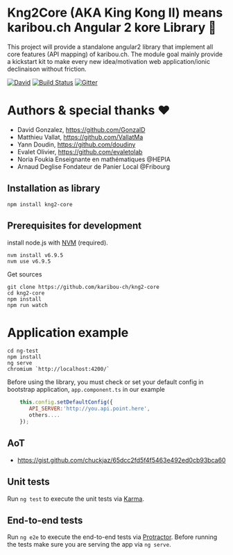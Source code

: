 # Kng2Core (AKA King Kong II) means karibou.ch Angular 2 kore Library :rocket:
This project will provide a standalone angular2 library that implement all core features (API mapping) of karibou.ch. 
The module goal mainly provide a kickstart kit to make every new idea/motivation web application/ionic declinaison without friction.

[![David](https://img.shields.io/david/karibou-ch/kng2-core.svg?style=flat)](https://david-dm.org/karibou-ch/kng2-core)
[![Build Status](https://travis-ci.org/karibou-ch/kng2-core.svg?branch=master)](https://travis-ci.org/karibou-ch/kng2-core)
[![Gitter](https://badges.gitter.im/karibou-ch/kng2-core.svg)](https://gitter.im/karibou-ch/kng2-core?utm_source=badge&utm_medium=badge&utm_campaign=pr-badge)

# Authors & special thanks :heart:

- David Gonzalez, https://github.com/GonzalD
- Matthieu Vallat, https://github.com/VallatMa 
- Yann Doudin, https://github.com/doudiny 
- Evalet Olivier, https://github.com/evaletolab
- Noria Foukia Enseignante en mathématiques @HEPIA 
- Arnaud Deglise Fondateur de Panier Local @Fribourg

## Installation as library
    npm install kng2-core

## Prerequisites for development 
install node.js with [NVM](https://github.com/creationix/nvm) (required). 

    nvm install v6.9.5
    nvm use v6.9.5

Get sources

    git clone https://github.com/karibou-ch/kng2-core
    cd kng2-core
    npm install
    npm run watch
    
# Application example
    cd ng-test
    npm install
    ng serve
    chromium `http://localhost:4200/`

Before using the library, you must check or set your default config in bootstrap application, `app.component.ts` in our example
```javascript
    this.config.setDefaultConfig({
       API_SERVER:'http://you.api.point.here',
       others....
    });
```


## AoT
* https://gist.github.com/chuckjaz/65dcc2fd5f4f5463e492ed0cb93bca60

## Unit tests

Run `ng test` to execute the unit tests via [Karma](https://karma-runner.github.io).

## End-to-end tests

Run `ng e2e` to execute the end-to-end tests via [Protractor](http://www.protractortest.org/).
Before running the tests make sure you are serving the app via `ng serve`.

